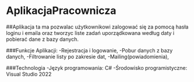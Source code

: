 # AplikacjaPracownicza
##Aplikacja ta ma pozwalac użytkownikowi zalogować się za pomocą hasła loginu i emaila oraz tworzyc liste zadań uporządkowana według daty i pobierać dane z bazy danych.

###Funkcje Aplikacji:
-Rejestracja i logowanie,
-Pobur danych z bazy danych,
-Filtrowanie listy po zakresie dat,
-Mailing(powiadomienia),

###Technologia
-Język programowania: C#
-Środowisko programistyczne: Visual Studio 2022

